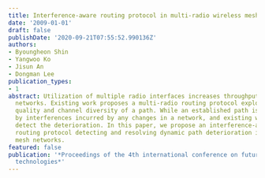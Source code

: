```yaml
---
title: Interference-aware routing protocol in multi-radio wireless mesh networks
date: '2009-01-01'
draft: false
publishDate: '2020-09-21T07:55:52.990136Z'
authors:
- Byoungheon Shin
- Yangwoo Ko
- Jisun An
- Dongman Lee
publication_types:
- 1
abstract: Utilization of multiple radio interfaces increases throughput of wireless
  networks. Existing work proposes a multi-radio routing protocol exploiting link
  quality and channel diversity of a path. While an established path is deteriorated
  by interferences incurred by any changes in a network, and existing work does not
  detect the deterioration. In this paper, we propose an interference-aware multi-radio
  routing protocol detecting and resolving dynamic path deterioration in wireless
  mesh networks.
featured: false
publication: '*Proceedings of the 4th international conference on future internet
  technologies*'
---
```


